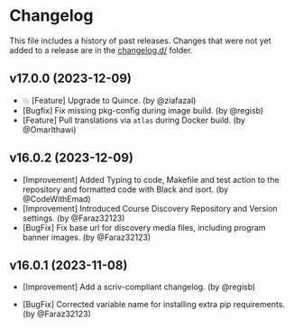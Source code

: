 # Changelog

This file includes a history of past releases. Changes that were not yet added to a release are in the [changelog.d/](./changelog.d) folder.

<!--
⚠️ DO NOT ADD YOUR CHANGES TO THIS FILE! (unless you want to modify existing changelog entries in this file)
Changelog entries are managed by scriv. After you have made some changes to this plugin, create a changelog entry with:

    scriv create

Edit and commit the newly-created file in changelog.d.

If you need to create a new release, create a separate commit just for that. It is important to respect these
instructions, because git commits are used to generate release notes:
  - Modify the version number in `__about__.py`.
  - Collect changelog entries with `scriv collect`
  - The title of the commit should be the same as the new version: "vX.Y.Z".
-->

<!-- scriv-insert-here -->

<a id='changelog-17.0.0'></a>
## v17.0.0 (2023-12-09)

- 💥 [Feature] Upgrade to Quince. (by @ziafazal)
- [Bugfix] Fix missing pkg-config during image build. (by @regisb)
- [Feature] Pull translations via `atlas` during Docker build. (by @OmarIthawi)

<a id='changelog-16.0.2'></a>
## v16.0.2 (2023-12-09)

- [Improvement] Added Typing to code, Makefile and test action to the repository and formatted code with Black and isort. (by @CodeWithEmad)
- [Improvement] Introduced Course Discovery Repository and Version settings. (by @Faraz32123)
- [BugFix] Fix base url for discovery media files, including program banner images. (by @Faraz32123)

<a id='changelog-16.0.1'></a>
## v16.0.1 (2023-11-08)

- [Improvement] Add a scriv-compliant changelog. (by @regisb)

- [BugFix] Corrected variable name for installing extra pip requirements. (by @Faraz32123)

